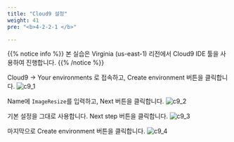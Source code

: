 ```yaml
---
title: "Cloud9 설정"
weight: 41
pre: "<b>4-2-2-1 </b>"

---
```


{{% notice info %}}
본 실습은 Virginia (us-east-1) 리전에서 Cloud9 IDE 툴을 사용하여 진행합니다.
{{% /notice %}}

Cloud9 -> Your environments 로 접속하고, Create environment 버튼을 클릭합니다.
![c9_1](/images/tool/c9_1.png)

Name에 `ImageResize`를 입력하고, Next 버튼을 클릭합니다.
![c9_2](/images/tool/c9_2.png)

기본 설정을 그대로 사용합니다. Next step 버튼을 클릭합니다.
![c9_3](/images/tool/c9_3.png)

마지막으로 Create environment 버튼을 클릭합니다.
![c9_4](/images/tool/c9_4.png)
